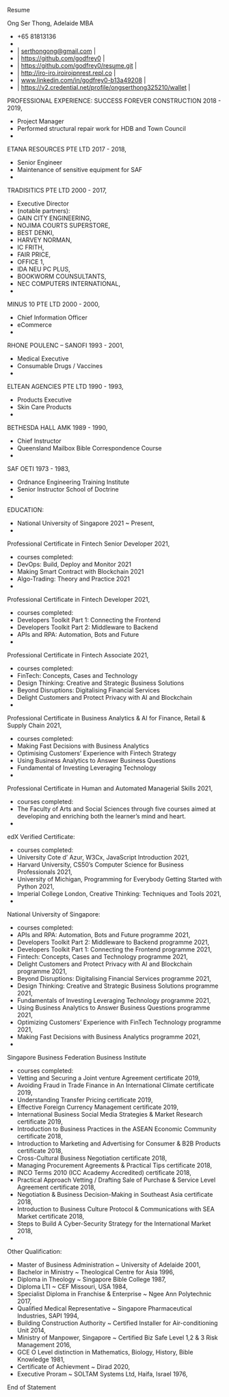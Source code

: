 Resume

Ong Ser Thong, Adelaide MBA
- +65 81813136
- 
- | serthongong@gmail.com |
- | https://github.com/godfrey0 | 
- | https://github.com/godfrey0/resume.git |
- | http://iro-iro.iroirojpnrest.repl.co |
- | www.linkedin.com/in/godfrey0-b13a49208 | 
- | https://v2.credential.net/profile/ongserthong325210/wallet |

PROFESSIONAL EXPERIENCE:
SUCCESS FOREVER CONSTRUCTION 2018 - 2019, 
- Project Manager
- Performed structural repair work for HDB and Town Council
-
ETANA RESOURCES PTE LTD 2017 - 2018, 
- Senior Engineer
- Maintenance of sensitive equipment for SAF
-
TRADISITICS PTE LTD 2000 - 2017, 
- Executive Director
- (notable partners):
- GAIN CITY ENGINEERING,
- NOJIMA COURTS SUPERSTORE, 
- BEST DENKI,
- HARVEY NORMAN,
- IC FRITH,
- FAIR PRICE,
- OFFICE 1,
- IDA NEU PC PLUS,
- BOOKWORM COUNSULTANTS,
- NEC COMPUTERS INTERNATIONAL, 
-
MINUS 10 PTE LTD 2000 - 2000, 
- Chief Information Officer 
- eCommerce 
-
RHONE POULENC – SANOFI 1993 - 2001,
- Medical Executive
- Consumable Drugs / Vaccines
-
ELTEAN AGENCIES PTE LTD 1990 - 1993,
- Products Executive
- Skin Care Products
-
BETHESDA HALL AMK 1989 - 1990,
- Chief Instructor
- Queensland Mailbox Bible Correspondence Course 
-
SAF OETI 1973 - 1983,
- Ordnance Engineering Training Institute 
- Senior Instructor School of Doctrine 
-
EDUCATION:
- National University of Singapore 2021 ~ Present,
- 
Professional Certificate in Fintech Senior Developer 2021, 
- courses completed:
- DevOps: Build, Deploy and Monitor 2021
- Making Smart Contract with Blockchain 2021
- Algo-Trading: Theory and Practice 2021
-
Professional Certificate in Fintech Developer 2021, 
- courses completed:
- Developers Toolkit Part 1: Connecting the Frontend 
- Developers Toolkit Part 2: Middleware to Backend 
- APIs and RPA: Automation, Bots and Future 
-
Professional Certificate in Fintech Associate 2021, 
- courses completed:
- FinTech: Concepts, Cases and Technology
- Design Thinking: Creative and Strategic Business Solutions 
- Beyond Disruptions: Digitalising Financial Services 
- Delight Customers and Protect Privacy with AI and Blockchain 
-
Professional Certificate in Business Analytics & AI for Finance, Retail & Supply Chain 2021,
- courses completed:
- Making Fast Decisions with Business Analytics
- Optimising Customers’ Experience with Fintech Strategy 
- Using Business Analytics to Answer Business Questions 
- Fundamental of Investing Leveraging Technology 
-
Professional Certificate in Human and Automated Managerial Skills 2021,
- courses completed:
- The Faculty of Arts and Social Sciences through five courses aimed at developing and enriching both the learner’s mind and heart. 
-
edX Verified Certificate:
- courses completed:
- University Cote d’ Azur, W3Cx, JavaScript Introduction 2021,
- Harvard University, CS50’s Computer Science for Business Professionals 2021, 
- University of Michigan, Programming for Everybody Getting Started with Python 2021, 
- Imperial College London, Creative Thinking: Techniques and Tools 2021, 
-
National University of Singapore: 
- courses completed:
- APIs and RPA: Automation, Bots and Future programme 2021,
- Developers Toolkit Part 2: Middleware to Backend programme 2021,
- Developers Toolkit Part 1: Connecting the Frontend programme 2021,
- Fintech: Concepts, Cases and Technology programme 2021,
- Delight Customers and Protect Privacy with AI and Blockchain programme 2021, 
- Beyond Disruptions: Digitalising Financial Services programme 2021,
- Design Thinking: Creative and Strategic Business Solutions programme 2021, 
- Fundamentals of Investing Leveraging Technology programme 2021,
- Using Business Analytics to Answer Business Questions programme 2021, 
- Optimizing Customers’ Experience with FinTech Technology programme 2021, 
- Making Fast Decisions with Business Analytics programme 2021,
-
Singapore Business Federation Business Institute
- courses completed:
- Vetting and Securing a Joint venture Agreement certificate 2019,
- Avoiding Fraud in Trade Finance in An International Climate certificate 2019,
- Understanding Transfer Pricing certificate 2019,
- Effective Foreign Currency Management certificate 2019,
- International Business Social Media Strategies & Market Research certificate 2019,
- Introduction to Business Practices in the ASEAN Economic Community certificate 2018, 
- Introduction to Marketing and Advertising for Consumer & B2B Products certificate 2018, 
- Cross-Cultural Business Negotiation certificate 2018,
- Managing Procurement Agreements & Practical Tips certificate 2018,
- INCO Terms 2010 (ICC Academy Accredited) certificate 2018,
- Practical Approach Vetting / Drafting Sale of Purchase & Service Level Agreement certificate 2018, 
- Negotiation & Business Decision-Making in Southeast Asia certificate 2018,
- Introduction to Business Culture Protocol & Communications with SEA Market certificate 2018,
- Steps to Build A Cyber-Security Strategy for the International Market 2018, 
-
Other Qualification:
- Master of Business Administration ~ University of Adelaide 2001,
- Bachelor in Ministry ~ Theological Centre for Asia 1996,
- Diploma in Theology ~ Singapore Bible College 1987,
- Diploma LTI ~ CEF Missouri, USA 1984,
- Specialist Diploma in Franchise & Enterprise ~ Ngee Ann Polytechnic 2017,
- Qualified Medical Representative ~ Singapore Pharmaceutical Industries, SAPI 1994, 
- Building Construction Authority ~ Certified Installer for Air-conditioning Unit 2014,
- Ministry of Manpower, Singapore ~ Certified Biz Safe Level 1,2 & 3 Risk Management 2016, 
- GCE O Level distinction in Mathematics, Biology, History, Bible Knowledge 1981,
- Certificate of Achievment ~ Dirad 2020,
- Executive Proram ~ SOLTAM Systems Ltd, Haifa, Israel 1976,

End of Statement
